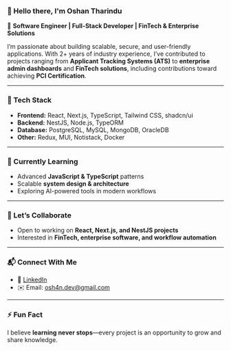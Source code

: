 ### 👋 Hello there, I'm Oshan Tharindu  

🚀 **Software Engineer | Full-Stack Developer | FinTech & Enterprise Solutions**  

I’m passionate about building scalable, secure, and user-friendly applications. With 2+ years of industry experience, I’ve contributed to projects ranging from **Applicant Tracking Systems (ATS)** to **enterprise admin dashboards** and **FinTech solutions**, including contributions toward achieving **PCI Certification**.  

---

### 🔧 Tech Stack  
- **Frontend:** React, Next.js, TypeScript, Tailwind CSS, shadcn/ui  
- **Backend:** NestJS, Node.js, TypeORM  
- **Database:** PostgreSQL, MySQL, MongoDB, OracleDB  
- **Other:** Redux, MUI, Notistack, Docker  

---

### 🌱 Currently Learning  
- Advanced **JavaScript & TypeScript** patterns  
- Scalable **system design & architecture**  
- Exploring AI-powered tools in modern workflows  

---

### 🤝 Let’s Collaborate  
- Open to working on **React, Next.js, and NestJS projects**  
- Interested in **FinTech, enterprise software, and workflow automation**  

---

### 📬 Connect With Me  
- 💼 [LinkedIn](https://www.linkedin.com/in/oshan-tharindu-ranasinghe-8aa98111b)  
- ✉️ Email: [osh4n.dev@gmail.com](mailto:osh4n.dev@gmail.com)  

---

### ⚡ Fun Fact  
I believe **learning never stops**—every project is an opportunity to grow and share knowledge.  
